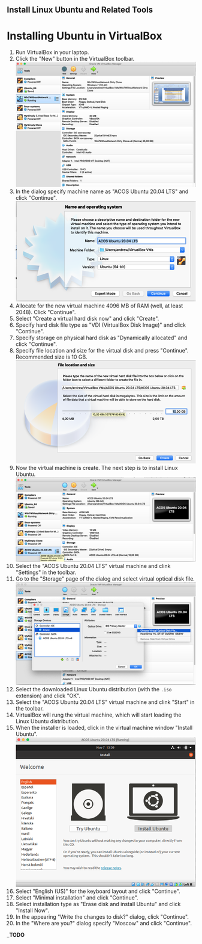 Install Linux Ubuntu and Related Tools
---

# Installing Ubuntu in VirtualBox

1. Run VirtualBox in your laptop.
1. Click the "New" button in the VirtualBox toolbar.
   ![VirtualBox New](images/virtualbox_new.png)  
1. In the dialog specify machine name as "ACOS Ubuntu 20.04 LTS" and click "Continue".
   ![VirtualBox New Ubuntu](images/virtualbox_new_ubuntu.png)
1. Allocate for the new virtual machine 4096 MB of RAM (well, at least 2048). Click "Continue".
1. Select "Create a virtual hard disk now" and click "Create".
1. Specify hard disk file type as "VDI (VirtualBox Disk Image)" and click "Continue".
1. Specify storage on physical hard disk as "Dynamically allocated" and click "Continue".
1. Specify file location and size for the virtual disk and press "Continue". Recommended size is 10 GB.
   ![VirtualBox Virtual disk](images/virtualbox_disk.png)
1. Now the virtual machine is create. The next step is to install Linux Ubuntu.
   ![VirtualBox New Ubuntu](images/virtualbox_new_ubuntu_2.png)
1. Select the "ACOS Ubuntu 20.04 LTS" virtual machine and clink "Settings" in the toolbar.
1. Go to the "Storage" page of the dialog and select virtual optical disk file.
   ![VirtualBox New Ubuntu](images/virtualbox_ubuntu_iso.png)
1. Select the downloaded Linux Ubuntu distribution (with the `.iso` extension) and click "OK".
1. Select the "ACOS Ubuntu 20.04 LTS" virtual machine and clink "Start" in the toolbar.
1. VirtualBox will rung the virtual machine, which will start loading the Linux Ubuntu distribution.
1. When the installer is loaded, click in the virtual machine window "Install Ubuntu".
   ![VirtualBox Install Ubuntu](images/virtualbox_install_ubuntu.png)
1. Select "English (US)" for the keyboard layout and click "Continue".
1. Select "Minimal installation" and click "Continue".
1. Select installation type as "Erase disk and install Ubuntu" and click "Install Now".
1. In the appearing "Write the changes to disk?" dialog, click "Continue".
1. In the "Where are you?" dialog specify "Moscow" and click "Continue".


___TODO__
